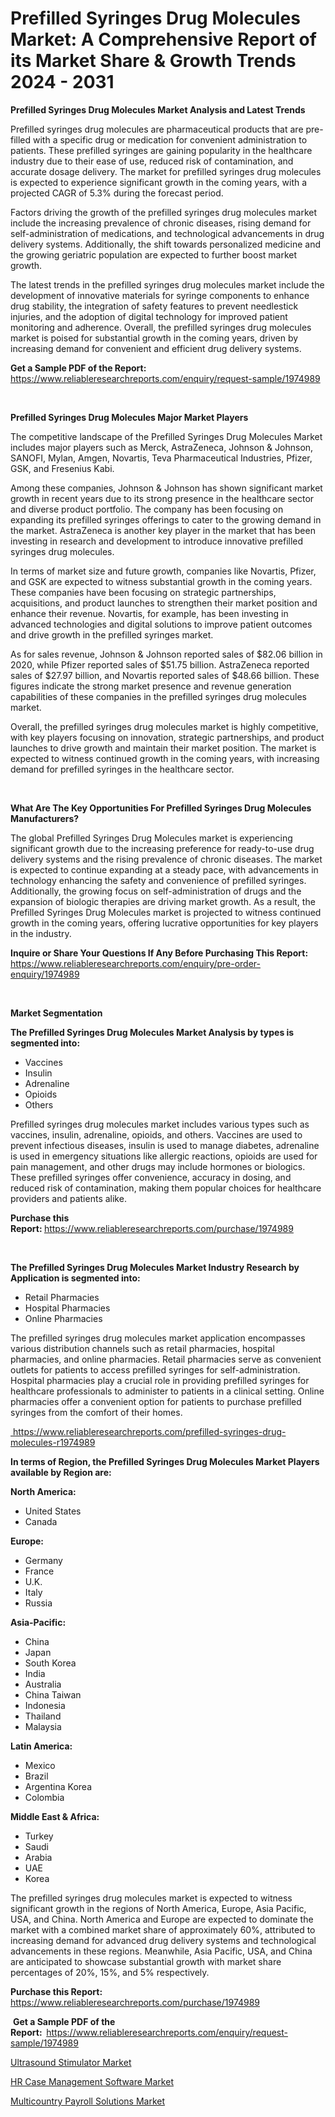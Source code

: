 <p><h1>Prefilled Syringes Drug Molecules Market: A Comprehensive Report of its Market Share & Growth Trends 2024 - 2031</h1></p><p><strong>Prefilled Syringes Drug Molecules Market Analysis and Latest Trends</strong></p>
<p><p>Prefilled syringes drug molecules are pharmaceutical products that are pre-filled with a specific drug or medication for convenient administration to patients. These prefilled syringes are gaining popularity in the healthcare industry due to their ease of use, reduced risk of contamination, and accurate dosage delivery. The market for prefilled syringes drug molecules is expected to experience significant growth in the coming years, with a projected CAGR of 5.3% during the forecast period.</p><p>Factors driving the growth of the prefilled syringes drug molecules market include the increasing prevalence of chronic diseases, rising demand for self-administration of medications, and technological advancements in drug delivery systems. Additionally, the shift towards personalized medicine and the growing geriatric population are expected to further boost market growth.</p><p>The latest trends in the prefilled syringes drug molecules market include the development of innovative materials for syringe components to enhance drug stability, the integration of safety features to prevent needlestick injuries, and the adoption of digital technology for improved patient monitoring and adherence. Overall, the prefilled syringes drug molecules market is poised for substantial growth in the coming years, driven by increasing demand for convenient and efficient drug delivery systems.</p></p>
<p><strong>Get a Sample PDF of the Report:&nbsp;</strong> <a href="https://www.reliableresearchreports.com/enquiry/request-sample/1974989">https://www.reliableresearchreports.com/enquiry/request-sample/1974989</a></p>
<p>&nbsp;</p>
<p><strong>Prefilled Syringes Drug Molecules Major Market Players</strong></p>
<p><p>The competitive landscape of the Prefilled Syringes Drug Molecules Market includes major players such as Merck, AstraZeneca, Johnson & Johnson, SANOFI, Mylan, Amgen, Novartis, Teva Pharmaceutical Industries, Pfizer, GSK, and Fresenius Kabi. </p><p>Among these companies, Johnson & Johnson has shown significant market growth in recent years due to its strong presence in the healthcare sector and diverse product portfolio. The company has been focusing on expanding its prefilled syringes offerings to cater to the growing demand in the market. AstraZeneca is another key player in the market that has been investing in research and development to introduce innovative prefilled syringes drug molecules. </p><p>In terms of market size and future growth, companies like Novartis, Pfizer, and GSK are expected to witness substantial growth in the coming years. These companies have been focusing on strategic partnerships, acquisitions, and product launches to strengthen their market position and enhance their revenue. Novartis, for example, has been investing in advanced technologies and digital solutions to improve patient outcomes and drive growth in the prefilled syringes market.</p><p>As for sales revenue, Johnson & Johnson reported sales of $82.06 billion in 2020, while Pfizer reported sales of $51.75 billion. AstraZeneca reported sales of $27.97 billion, and Novartis reported sales of $48.66 billion. These figures indicate the strong market presence and revenue generation capabilities of these companies in the prefilled syringes drug molecules market. </p><p>Overall, the prefilled syringes drug molecules market is highly competitive, with key players focusing on innovation, strategic partnerships, and product launches to drive growth and maintain their market position. The market is expected to witness continued growth in the coming years, with increasing demand for prefilled syringes in the healthcare sector.</p></p>
<p>&nbsp;</p>
<p><strong>What Are The Key Opportunities For Prefilled Syringes Drug Molecules Manufacturers?</strong></p>
<p><p>The global Prefilled Syringes Drug Molecules market is experiencing significant growth due to the increasing preference for ready-to-use drug delivery systems and the rising prevalence of chronic diseases. The market is expected to continue expanding at a steady pace, with advancements in technology enhancing the safety and convenience of prefilled syringes. Additionally, the growing focus on self-administration of drugs and the expansion of biologic therapies are driving market growth. As a result, the Prefilled Syringes Drug Molecules market is projected to witness continued growth in the coming years, offering lucrative opportunities for key players in the industry.</p></p>
<p><strong>Inquire or Share Your Questions If Any Before Purchasing This Report:</strong> <a href="https://www.reliableresearchreports.com/enquiry/pre-order-enquiry/1974989">https://www.reliableresearchreports.com/enquiry/pre-order-enquiry/1974989</a></p>
<p>&nbsp;</p>
<p><strong>Market Segmentation</strong></p>
<p><strong>The Prefilled Syringes Drug Molecules Market Analysis by types is segmented into:</strong></p>
<p><ul><li>Vaccines</li><li>Insulin</li><li>Adrenaline</li><li>Opioids</li><li>Others</li></ul></p>
<p><p>Prefilled syringes drug molecules market includes various types such as vaccines, insulin, adrenaline, opioids, and others. Vaccines are used to prevent infectious diseases, insulin is used to manage diabetes, adrenaline is used in emergency situations like allergic reactions, opioids are used for pain management, and other drugs may include hormones or biologics. These prefilled syringes offer convenience, accuracy in dosing, and reduced risk of contamination, making them popular choices for healthcare providers and patients alike.</p></p>
<p><strong>Purchase this Report:&nbsp;</strong><a href="https://www.reliableresearchreports.com/purchase/1974989">https://www.reliableresearchreports.com/purchase/1974989</a></p>
<p>&nbsp;</p>
<p><strong>The Prefilled Syringes Drug Molecules Market Industry Research by Application is segmented into:</strong></p>
<p><ul><li>Retail Pharmacies</li><li>Hospital Pharmacies</li><li>Online Pharmacies</li></ul></p>
<p><p>The prefilled syringes drug molecules market application encompasses various distribution channels such as retail pharmacies, hospital pharmacies, and online pharmacies. Retail pharmacies serve as convenient outlets for patients to access prefilled syringes for self-administration. Hospital pharmacies play a crucial role in providing prefilled syringes for healthcare professionals to administer to patients in a clinical setting. Online pharmacies offer a convenient option for patients to purchase prefilled syringes from the comfort of their homes.</p></p>
<p><a href="https://www.reliableresearchreports.com/prefilled-syringes-drug-molecules-r1974989">&nbsp;https://www.reliableresearchreports.com/prefilled-syringes-drug-molecules-r1974989</a></p>
<p><strong>In terms of Region, the Prefilled Syringes Drug Molecules Market Players available by Region are:</strong></p>
<p>
    <p> <strong> North America: </strong>
        <ul>
            <li>United States</li>
            <li>Canada</li>
        </ul>
        </p> 
    <p> <strong> Europe: </strong>
        <ul>
            <li>Germany</li>
            <li>France</li>
            <li>U.K.</li>
            <li>Italy</li>
            <li>Russia</li>
        </ul>
        </p> 
    <p> <strong> Asia-Pacific: </strong>
        <ul>
            <li>China</li>
            <li>Japan</li>
            <li>South Korea</li>
            <li>India</li>
            <li>Australia</li>
            <li>China Taiwan</li>
            <li>Indonesia</li>
            <li>Thailand</li>
            <li>Malaysia</li>
        </ul>
        </p> 
    <p> <strong> Latin America: </strong>
        <ul>
            <li>Mexico</li>
            <li>Brazil</li>
            <li>Argentina Korea</li>
            <li>Colombia</li>
        </ul>
        </p> 
    <p> <strong> Middle East & Africa: </strong>
        <ul>
            <li>Turkey</li>
            <li>Saudi</li>
            <li>Arabia</li>
            <li>UAE</li>
            <li>Korea</li>
        </ul>
    </p>
    </p>
<p><p>The prefilled syringes drug molecules market is expected to witness significant growth in the regions of North America, Europe, Asia Pacific, USA, and China. North America and Europe are expected to dominate the market with a combined market share of approximately 60%, attributed to increasing demand for advanced drug delivery systems and technological advancements in these regions. Meanwhile, Asia Pacific, USA, and China are anticipated to showcase substantial growth with market share percentages of 20%, 15%, and 5% respectively.</p></p>
<p><strong>Purchase this Report: </strong><a href="https://www.reliableresearchreports.com/purchase/1974989">https://www.reliableresearchreports.com/purchase/1974989</a></p>
<p>&nbsp;<strong>Get a Sample PDF of the Report:&nbsp;&nbsp;</strong><a href="https://www.reliableresearchreports.com/enquiry/request-sample/1974989">https://www.reliableresearchreports.com/enquiry/request-sample/1974989</a></p>
<p><strong></strong></p>
<p><p><a href="https://view.publitas.com/reportprime-1/global-ultrasound-stimulator-market-size-and-market-trends-analysis-by-regional-outlook-competitive-strategies-forecasted-for-period-from-2024-to-2031/">Ultrasound Stimulator Market</a></p><p><a href="https://github.com/kmtkihkn89/Market-Research-Report-List-1/blob/main/hr-case-management-software-market.md">HR Case Management Software Market</a></p><p><a href="https://github.com/kimjmgeh81/Market-Research-Report-List-1/blob/main/multicountry-payroll-solutions-market.md">Multicountry Payroll Solutions Market</a></p></p>